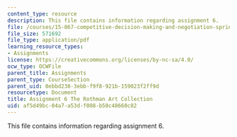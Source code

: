 ```yaml
---
content_type: resource
description: This file contains information regarding assignment 6.
file: /courses/15-067-competitive-decision-making-and-negotiation-spring-2011/af5d49bc04a7a53df008b50c48660c82_MIT15_067S11_assgn06.pdf
file_size: 571692
file_type: application/pdf
learning_resource_types:
- Assignments
license: https://creativecommons.org/licenses/by-nc-sa/4.0/
ocw_type: OCWFile
parent_title: Assignments
parent_type: CourseSection
parent_uid: 0ebbd238-3ebb-f9f8-921b-159023f2ff9d
resourcetype: Document
title: Assignment 6 The Rothman Art Collection
uid: af5d49bc-04a7-a53d-f008-b50c48660c82
---
```

This file contains information regarding assignment 6.